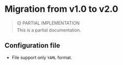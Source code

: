 # Migration from v1.0 to v2.0

> 🟡 PARTIAL IMPLEMENTATION    
> This is a partial documentation.   

## Configuration file

-  File support only `YAML` format. 

